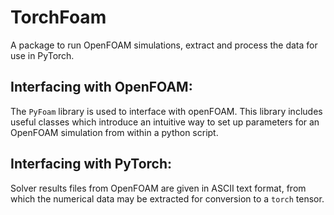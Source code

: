 # TorchFoam
A package to run OpenFOAM simulations, extract and process the data for use in PyTorch.

## Interfacing with OpenFOAM:
The `PyFoam` library is used to interface with openFOAM. This library includes useful classes which introduce an intuitive way to set up parameters for an OpenFOAM simulation from within a python script. 

## Interfacing with PyTorch:
Solver results files from OpenFOAM are given in ASCII text format, from which the numerical data may be extracted for conversion to a `torch` tensor.
